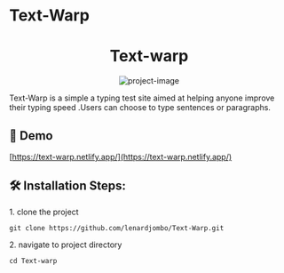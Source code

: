 # Text-Warp
<h1 id="title" align="center">Text-warp</h1>

<p align="center"><img src="https://text-warp.netlify.app/" alt="project-image"></p>

<p id="description">Text-Warp is a simple a typing test site aimed at helping anyone improve their typing speed .Users can choose to type sentences or paragraphs.</p>

<h2>🚀 Demo</h2>

[https://text-warp.netlify.app/](https://text-warp.netlify.app/)

<h2>🛠️ Installation Steps:</h2>

<p>1. clone the project</p>

```
git clone https://github.com/lenardjombo/Text-Warp.git
```

<p>2. navigate to project directory</p>

```
cd Text-warp
```
